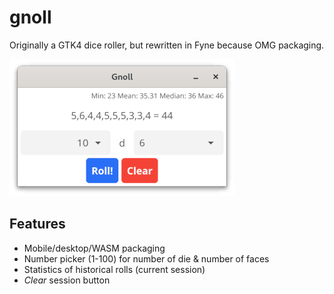 # gnoll

Originally a GTK4 dice roller, but rewritten in Fyne because OMG packaging.

![Gnoll, running](gnoll.png)

## Features

* Mobile/desktop/WASM packaging
* Number picker (1-100) for number of die & number of faces
* Statistics of historical rolls (current session)
* *Clear* session button